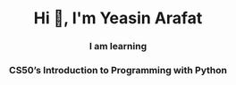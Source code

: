 <h1 align="center">Hi 👋, I'm Yeasin Arafat</h1>
<h3 align="center">I am learning</h3>
<h3 align="center"> CS50’s Introduction to Programming with Python</h3>
